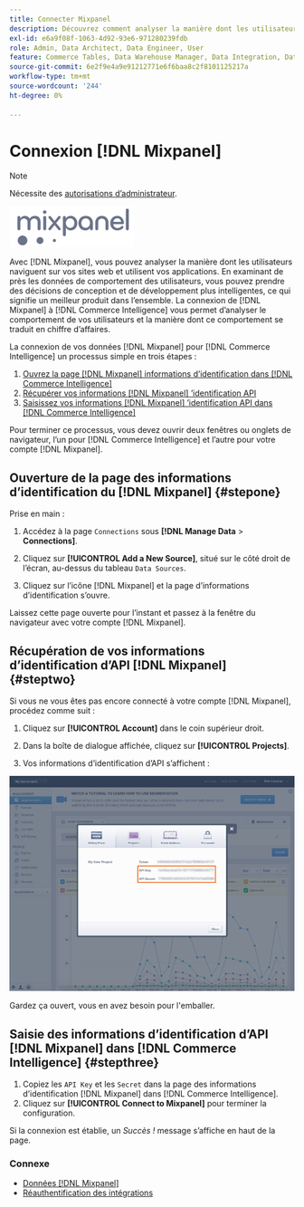 ```yaml
---
title: Connecter Mixpanel
description: Découvrez comment analyser la manière dont les utilisateurs naviguent sur vos sites web et utilisent vos applications.
exl-id: e6a9f08f-1063-4d92-93e6-971280239fdb
role: Admin, Data Architect, Data Engineer, User
feature: Commerce Tables, Data Warehouse Manager, Data Integration, Data Import/Export
source-git-commit: 6e2f9e4a9e91212771e6f6baa8c2f8101125217a
workflow-type: tm+mt
source-wordcount: '244'
ht-degree: 0%

---
```


# Connexion [!DNL Mixpanel]

>[!NOTE]
>
>Nécessite des [autorisations d’administrateur](../../../administrator/user-management/user-management.md).

![](../../../assets/Mixpanel_logo.png)

Avec [!DNL Mixpanel], vous pouvez analyser la manière dont les utilisateurs naviguent sur vos sites web et utilisent vos applications. En examinant de près les données de comportement des utilisateurs, vous pouvez prendre des décisions de conception et de développement plus intelligentes, ce qui signifie un meilleur produit dans l’ensemble. La connexion de [!DNL Mixpanel] à [!DNL Commerce Intelligence] vous permet d’analyser le comportement de vos utilisateurs et la manière dont ce comportement se traduit en chiffre d’affaires.

La connexion de vos données [!DNL Mixpanel] pour [!DNL Commerce Intelligence] un processus simple en trois étapes :

1. [Ouvrez la page  [!DNL Mixpanel]  informations d’identification dans  [!DNL Commerce Intelligence]](#stepone)
1. [Récupérer vos informations  [!DNL Mixpanel] ’identification API](#steptwo)
1. [Saisissez vos informations  [!DNL Mixpanel] ’identification API dans  [!DNL Commerce Intelligence]](#stepthree)

Pour terminer ce processus, vous devez ouvrir deux fenêtres ou onglets de navigateur, l’un pour [!DNL Commerce Intelligence] et l’autre pour votre compte [!DNL Mixpanel].

## Ouverture de la page des informations d’identification du [!DNL Mixpanel] {#stepone}

Prise en main :

1. Accédez à la page `Connections` sous **[!DNL Manage Data** > **Connections]**.

1. Cliquez sur **[!UICONTROL Add a New Source]**, situé sur le côté droit de l’écran, au-dessus du tableau `Data Sources`.

1. Cliquez sur l’icône [!DNL Mixpanel] et la page d’informations d’identification s’ouvre.

Laissez cette page ouverte pour l’instant et passez à la fenêtre du navigateur avec votre compte [!DNL Mixpanel].

## Récupération de vos informations d’identification d’API [!DNL Mixpanel] {#steptwo}

Si vous ne vous êtes pas encore connecté à votre compte [!DNL Mixpanel], procédez comme suit :

1. Cliquez sur **[!UICONTROL Account]** dans le coin supérieur droit.

1. Dans la boîte de dialogue affichée, cliquez sur **[!UICONTROL Projects]**.

1. Vos informations d’identification d’API s’affichent :

![Récupération des informations d’identification de l’API Mixpanel](../../../assets/Mixpanel_API_creds.png)

Gardez ça ouvert, vous en avez besoin pour l&#39;emballer.

## Saisie des informations d’identification d’API [!DNL Mixpanel] dans [!DNL Commerce Intelligence] {#stepthree}

1. Copiez les `API Key` et les `Secret` dans la page des informations d’identification [!DNL Mixpanel] dans [!DNL Commerce Intelligence].
1. Cliquez sur **[!UICONTROL Connect to Mixpanel]** pour terminer la configuration.

Si la connexion est établie, un _Succès !_ message s’affiche en haut de la page.

### Connexe

* [Données  [!DNL Mixpanel] ](../integrations/mixpanel-data.md)
* [Réauthentification des intégrations](https://experienceleague.adobe.com/docs/commerce-knowledge-base/kb/how-to/mbi-reauthenticating-integrations.html?lang=fr)

